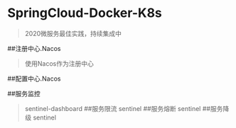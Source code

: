 # SpringCloud-Docker-K8s
>2020微服务最佳实践，持续集成中

##注册中心.Nacos
>使用Nacos作为注册中心

##配置中心.Nacos

##服务监控
>sentinel-dashboard
##服务限流
>sentinel
##服务熔断
>sentinel
##服务降级
>sentinel
